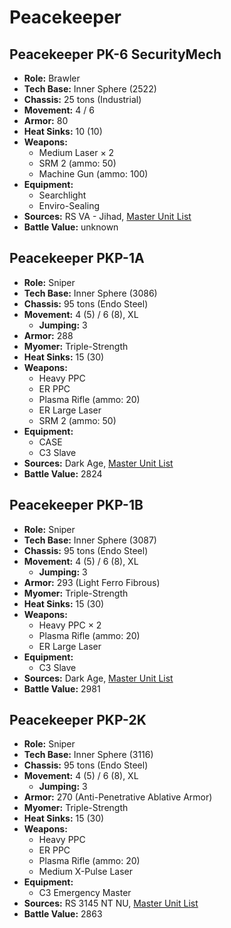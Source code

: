 # Peacekeeper
## Peacekeeper PK-6 SecurityMech
- **Role:** Brawler
- **Tech Base:** Inner Sphere (2522)
- **Chassis:** 25 tons (Industrial)
- **Movement:** 4 / 6
- **Armor:** 80
- **Heat Sinks:** 10 (10)
- **Weapons:**
  - Medium Laser × 2
  - SRM 2 (ammo: 50)
  - Machine Gun (ammo: 100)
- **Equipment:**
  - Searchlight
  - Enviro-Sealing
- **Sources:** RS VA - Jihad, [Master Unit List](http://masterunitlist.info/Unit/Details/7159/peacekeeper-pk-6-securitymech)
- **Battle Value:** unknown

## Peacekeeper PKP-1A
- **Role:** Sniper
- **Tech Base:** Inner Sphere (3086)
- **Chassis:** 95 tons (Endo Steel)
- **Movement:** 4 (5) / 6 (8), XL
  - **Jumping:** 3
- **Armor:** 288
- **Myomer:** Triple-Strength
- **Heat Sinks:** 15 (30)
- **Weapons:**
  - Heavy PPC
  - ER PPC
  - Plasma Rifle (ammo: 20)
  - ER Large Laser
  - SRM 2 (ammo: 50)
- **Equipment:**
  - CASE
  - C3 Slave
- **Sources:** Dark Age, [Master Unit List](http://masterunitlist.info/Unit/Details/2452/peacekeeper-pkp-1a)
- **Battle Value:** 2824

## Peacekeeper PKP-1B
- **Role:** Sniper
- **Tech Base:** Inner Sphere (3087)
- **Chassis:** 95 tons (Endo Steel)
- **Movement:** 4 (5) / 6 (8), XL
  - **Jumping:** 3
- **Armor:** 293 (Light Ferro Fibrous)
- **Myomer:** Triple-Strength
- **Heat Sinks:** 15 (30)
- **Weapons:**
  - Heavy PPC × 2
  - Plasma Rifle (ammo: 20)
  - ER Large Laser
- **Equipment:**
  - C3 Slave
- **Sources:** Dark Age, [Master Unit List](http://masterunitlist.info/Unit/Details/2453/peacekeeper-pkp-1b)
- **Battle Value:** 2981

## Peacekeeper PKP-2K
- **Role:** Sniper
- **Tech Base:** Inner Sphere (3116)
- **Chassis:** 95 tons (Endo Steel)
- **Movement:** 4 (5) / 6 (8), XL
  - **Jumping:** 3
- **Armor:** 270 (Anti-Penetrative Ablative Armor)
- **Myomer:** Triple-Strength
- **Heat Sinks:** 15 (30)
- **Weapons:**
  - Heavy PPC
  - ER PPC
  - Plasma Rifle (ammo: 20)
  - Medium X-Pulse Laser
- **Equipment:**
  - C3 Emergency Master
- **Sources:** RS 3145 NT NU, [Master Unit List](http://masterunitlist.info/Unit/Details/6836/peacekeeper-pkp-2k)
- **Battle Value:** 2863

